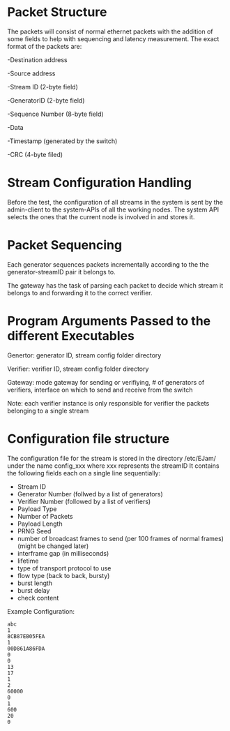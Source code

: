 
# **Packet Structure**

The packets will consist of normal ethernet packets with the addition of some fields to help with sequencing and latency measurement. The exact format of the packets are:

-Destination address

-Source address

-Stream ID (2-byte field)

-GeneratorID (2-byte field)

-Sequence Number (8-byte field)

-Data

-Timestamp (generated by the switch)

-CRC (4-byte filed)

# **Stream Configuration Handling**

Before the test, the configuration of all streams in the system is sent by the admin-client to the system-APIs of all the working nodes. The system API selects the ones that the current node is involved in and stores it. 

# **Packet Sequencing**
Each generator sequences packets incrementally according to the the generator-streamID pair it belongs to.

The gateway has the task of parsing each packet to decide which stream it belongs to and forwarding it to the correct verifier.


# **Program Arguments Passed to the different Executables**

Genertor: generator ID, stream config folder directory

Verifier: verifier ID, stream config folder directory

Gateway: mode gateway for sending or verifiying, # of generators of verifiers, interface on which to send and receive from the switch


Note: each verifier instance is only responsible for verifier the packets belonging to a single stream

# **Configuration file structure**

The configuration file for the stream is stored in the directory /etc/EJam/ under the name config_xxx where xxx represents the streamID
It contains the following fields each on a single line sequentially:

- Stream ID
- Generator Number (follwed by a list of generators)
- Verifier Number (followed by a list of verifiers)
- Payload Type
- Number of Packets
- Payload Length
- PRNG Seed
- number of broadcast frames to send (per 100 frames of normal frames) (might be changed later)
- interframe gap (in milliseconds)
- lifetime
- type of transport protocol to use
- flow type (back to back, bursty)
- burst length
- burst delay
- check content

Example Configuration:
```
abc
1
8CB87EB05FEA
1
00D861A86FDA
0
0
13
17
1
2
60000
0
1
600
20
0
```
